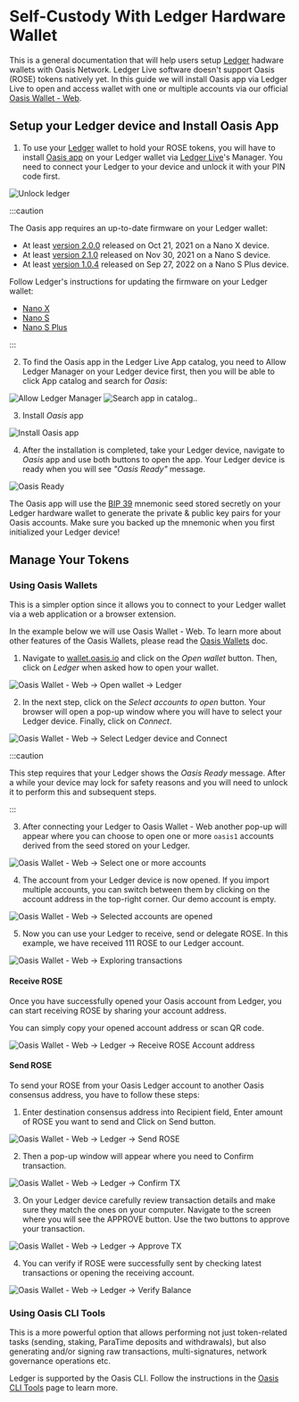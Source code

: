 # Self-Custody With Ledger Hardware Wallet

This is a general documentation that will help users setup [Ledger] hadware
wallets with Oasis Network. Ledger Live software doesn't support Oasis (ROSE)
tokens natively yet. In this guide we will install Oasis app via Ledger Live to
open and access wallet with one or multiple accounts via our official
[Oasis Wallet - Web].

## Setup your Ledger device and Install Oasis App

1. To use your [Ledger] wallet to hold your ROSE tokens, you will have to
install [Oasis app] on your Ledger wallet via [Ledger Live]'s Manager. You need
to connect your Ledger to your device and unlock it with your PIN code first.

![Unlock ledger](../../images/wallet/ledger/live_unlock_ledger.png)

:::caution

The Oasis app requires an up-to-date firmware on your Ledger wallet:

* At least [version 2.0.0] released on Oct 21, 2021 on a Nano X device.
* At least [version 2.1.0] released on Nov 30, 2021 on a Nano S device.
* At least [version 1.0.4] released on Sep 27, 2022 on a Nano S Plus device.

Follow Ledger's instructions for updating the firmware on your Ledger wallet:

* [Nano X]
* [Nano S]
* [Nano S Plus]

:::

2. To find the Oasis app in the Ledger Live App catalog, you need to Allow
Ledger Manager on your Ledger device first, then you will be able to click App
catalog and search for _Oasis_:

![Allow Ledger Manager](../../images/wallet/ledger/live_allow_ledger_manager.png)
![Search app in catalog..](../../images/wallet/ledger/live_search_apps.png)


3. Install _Oasis_ app

![Install Oasis app](../../images/wallet/ledger/live_search_results_oasis_install.png)

4. After the installation is completed, take your Ledger device, navigate to _Oasis_
app and use both buttons to open the app. Your Ledger device is ready
when you will see _"Oasis Ready"_ message.

![Oasis Ready](../../images/wallet/ledger/ledger_oasis_ready.jpg)

The Oasis app will use the [BIP 39] mnemonic seed stored secretly on your
Ledger hardware wallet to generate the private & public key pairs for your
Oasis accounts. Make sure you backed up the mnemonic when you first initialized
your Ledger device!

## Manage Your Tokens

### Using Oasis Wallets

This is a simpler option since it allows you to connect to your Ledger wallet
via a web application or a browser extension.

In the example below we will use Oasis Wallet - Web. To learn more about other
features of the Oasis Wallets, please read the [Oasis Wallets] doc.

1. Navigate to [wallet.oasis.io] and click on the _Open wallet_ button.
Then, click on _Ledger_ when asked how to open your wallet.

![Oasis Wallet - Web -> Open wallet -> Ledger](../../images/wallet/ledger/wallet_web_open_ledger.png)

2. In the next step, click on the _Select accounts to open_ button. Your
browser will open a pop-up window where you will have to select your Ledger
device. Finally, click on _Connect_.

![Oasis Wallet - Web -> Select Ledger device and Connect](../../images/wallet/ledger/wallet_web_select_ledger_device_connect.png)

:::caution

This step requires that your Ledger shows the _Oasis Ready_ message. After a
while your device may lock for safety reasons and you will need to unlock it to
perform this and subsequent steps.

:::

3. After connecting your Ledger to Oasis Wallet - Web another pop-up will appear
where you can choose to open one or more `oasis1` accounts derived from the seed
stored on your Ledger.

![Oasis Wallet - Web -> Select one or more accounts](../../images/wallet/ledger/wallet_web_select_accounts_to_open.png)

4. The account from your Ledger device is now opened. If you import multiple
accounts, you can switch between them by clicking on the account address in
the top-right corner.
Our demo account is empty.

![Oasis Wallet - Web -> Selected accounts are opened](../../images/wallet/ledger/wallet_web_open_ledger_account.png)

5. Now you can use your Ledger to receive, send or delegate ROSE.
In this example, we have received 111 ROSE to our Ledger account.

![Oasis Wallet - Web -> Exploring transactions](../../images/wallet/ledger/wallet_web_received_rose_on_ledger_account.png)

#### Receive ROSE

Once you have successfully opened your Oasis account from Ledger, 
you can start receiving ROSE by sharing your account address.

You can simply copy your opened account address or scan QR code.

![Oasis Wallet - Web -> Ledger -> Receive ROSE Account address](../../images/wallet/ledger/wallet_web_account_address.png)

#### Send ROSE

To send your ROSE from your Oasis Ledger account to another Oasis consensus 
address, you have to follow these steps:

1. Enter destination consensus address into Recipient field, Enter amount
of ROSE you want to send and Click on Send button.

![Oasis Wallet - Web -> Ledger -> Send ROSE](../../images/wallet/ledger/wallet_web_send_rose.png)

2. Then a pop-up window will appear where you need to Confirm transaction.

![Oasis Wallet - Web -> Ledger -> Confirm TX](../../images/wallet/ledger/wallet_web_send_confirm_tx.png)

3. On your Ledger device carefully review transaction details and make sure they
match the ones on your computer. Navigate to the screen where you will see the
APPROVE button. Use the two buttons to approve your transaction.

![Oasis Wallet - Web -> Ledger -> Approve TX](../../images/wallet/ledger/wallet_web_send_confirm_tx_ledger.jpg)

4. You can verify if ROSE were successfully sent by checking latest transactions
or opening the receiving account.

![Oasis Wallet - Web -> Ledger -> Verify Balance](../../images/wallet/ledger/wallet_web_send_verify_balance.png)


### Using Oasis CLI Tools

This is a more powerful option that allows performing not just token-related
tasks (sending, staking, ParaTime deposits and withdrawals), but also generating
and/or signing raw transactions, multi-signatures, network governance
operations etc.

Ledger is supported by the Oasis CLI. Follow the instructions in the
[Oasis CLI Tools] page to learn more.

[Ledger]: https://www.ledger.com
[Oasis Wallet - Web]: https://www.ledger.com
[Oasis app]: https://github.com/Zondax/ledger-oasis
[Ledger Live]: https://www.ledger.com/ledger-live/
[wallet.oasis.io]: https://wallet.oasis.io
[version 2.0.0]: https://support.ledger.com/hc/en-us/articles/360014980580-Ledger-Nano-X-firmware-release-notes
[version 2.1.0]: https://support.ledger.com/hc/en-us/articles/360010446000-Ledger-Nano-S-firmware-release-notes
[version 1.0.4]: https://support.ledger.com/hc/en-us/articles/4494540771997-Ledger-Nano-S-Plus-Firmware-Release-Notes
[Nano X]: https://support.ledger.com/hc/en-us/articles/360013349800
[Nano S]: https://support.ledger.com/hc/en-us/articles/360002731113-Update-Ledger-Nano-S-firmware
[Nano S Plus]: https://support.ledger.com/hc/en-us/articles/4445777839901-Update-Ledger-Nano-S-Plus-firmware
[BIP 39]: https://github.com/bitcoin/bips/blob/master/bip-0039.mediawiki
[Oasis Wallets]: ../oasis-wallets/README.mdx
[Oasis CLI Tools]: ../cli/README.md
